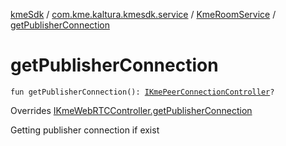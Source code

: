 [kmeSdk](../../index.md) / [com.kme.kaltura.kmesdk.service](../index.md) / [KmeRoomService](index.md) / [getPublisherConnection](./get-publisher-connection.md)

# getPublisherConnection

`fun getPublisherConnection(): `[`IKmePeerConnectionController`](../../com.kme.kaltura.kmesdk.controller/-i-kme-peer-connection-controller/index.md)`?`

Overrides [IKmeWebRTCController.getPublisherConnection](../../com.kme.kaltura.kmesdk.controller/-i-kme-web-r-t-c-controller/get-publisher-connection.md)

Getting publisher connection if exist

